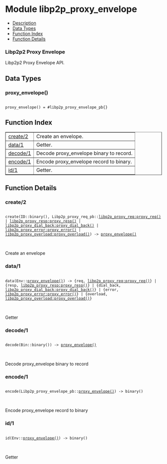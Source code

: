 

# Module libp2p_proxy_envelope #
* [Description](#description)
* [Data Types](#types)
* [Function Index](#index)
* [Function Details](#functions)



### <a name="Libp2p2_Proxy_Envelope">Libp2p2 Proxy Envelope</a> ###

Libp2p2 Proxy Envelope API.

<a name="types"></a>

## Data Types ##




### <a name="type-proxy_envelope">proxy_envelope()</a> ###


<pre><code>
proxy_envelope() = #libp2p_proxy_envelope_pb{}
</code></pre>

<a name="index"></a>

## Function Index ##


<table width="100%" border="1" cellspacing="0" cellpadding="2" summary="function index"><tr><td valign="top"><a href="#create-2">create/2</a></td><td>
Create an envelope.</td></tr><tr><td valign="top"><a href="#data-1">data/1</a></td><td>
Getter.</td></tr><tr><td valign="top"><a href="#decode-1">decode/1</a></td><td>
Decode proxy_envelope binary to record.</td></tr><tr><td valign="top"><a href="#encode-1">encode/1</a></td><td>
Encode proxy_envelope record to binary.</td></tr><tr><td valign="top"><a href="#id-1">id/1</a></td><td>
Getter.</td></tr></table>


<a name="functions"></a>

## Function Details ##

<a name="create-2"></a>

### create/2 ###

<pre><code>
create(ID::binary(), Libp2p_proxy_req_pb::<a href="libp2p_proxy_req.md#type-proxy_req">libp2p_proxy_req:proxy_req()</a> | <a href="libp2p_proxy_resp.md#type-proxy_resp">libp2p_proxy_resp:proxy_resp()</a> | <a href="libp2p_proxy_dial_back.md#type-proxy_dial_back">libp2p_proxy_dial_back:proxy_dial_back()</a> | <a href="libp2p_proxy_error.md#type-proxy_error">libp2p_proxy_error:proxy_error()</a> | <a href="libp2p_proxy_overload.md#type-proxy_overload">libp2p_proxy_overload:proxy_overload()</a>) -&gt; <a href="#type-proxy_envelope">proxy_envelope()</a>
</code></pre>
<br />

Create an envelope

<a name="data-1"></a>

### data/1 ###

<pre><code>
data(Env::<a href="#type-proxy_envelope">proxy_envelope()</a>) -&gt; {req, <a href="libp2p_proxy_req.md#type-proxy_req">libp2p_proxy_req:proxy_req()</a>} | {resp, <a href="libp2p_proxy_resp.md#type-proxy_resp">libp2p_proxy_resp:proxy_resp()</a>} | {dial_back, <a href="libp2p_proxy_dial_back.md#type-proxy_dial_back">libp2p_proxy_dial_back:proxy_dial_back()</a>} | {error, <a href="libp2p_proxy_error.md#type-proxy_error">libp2p_proxy_error:proxy_error()</a>} | {overload, <a href="libp2p_proxy_overload.md#type-proxy_overload">libp2p_proxy_overload:proxy_overload()</a>}
</code></pre>
<br />

Getter

<a name="decode-1"></a>

### decode/1 ###

<pre><code>
decode(Bin::binary()) -&gt; <a href="#type-proxy_envelope">proxy_envelope()</a>
</code></pre>
<br />

Decode proxy_envelope binary to record

<a name="encode-1"></a>

### encode/1 ###

<pre><code>
encode(Libp2p_proxy_envelope_pb::<a href="#type-proxy_envelope">proxy_envelope()</a>) -&gt; binary()
</code></pre>
<br />

Encode proxy_envelope record to binary

<a name="id-1"></a>

### id/1 ###

<pre><code>
id(Env::<a href="#type-proxy_envelope">proxy_envelope()</a>) -&gt; binary()
</code></pre>
<br />

Getter

